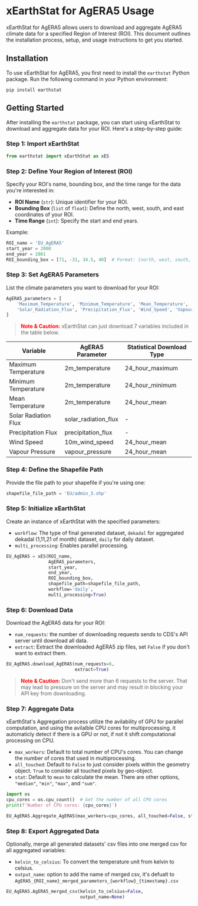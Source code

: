 # xEarthStat for AgERA5 Usage

xEarthStat for AgERA5 allows users to download and aggregate AgERA5 climate data for a specified Region of Interest (ROI). This document outlines the installation process, setup, and usage instructions to get you started.

## Installation

To use xEarthStat for AgERA5, you first need to install the `earthstat` Python package. Run the following command in your Python environment:

```shell
pip install earthstat
```

## Getting Started

After installing the `earthstat` package, you can start using xEarthStat to download and aggregate data for your ROI. Here's a step-by-step guide:

### Step 1: Import xEarthStat

```python
from earthstat import xEarthStat as xES
```

### Step 2: Define Your Region of Interest (ROI)

Specify your ROI's name, bounding box, and the time range for the data you're interested in:

- **ROI Name** (`str`): Unique identifier for your ROI.
- **Bounding Box** (`list` of `float`): Define the north, west, south, and east coordinates of your ROI.
- **Time Range** (`int`): Specify the start and end years.

Example:

```python
ROI_name = 'EU_AgERA5'
start_year = 2000
end_year = 2001
ROI_bounding_box = [71, -31, 34.5, 40]  # Format: [north, west, south, east]
```

### Step 3: Set AgERA5 Parameters

List the climate parameters you want to download for your ROI:

```python
AgERA5_parameters = [
    'Maximum_Temperature', 'Minimum_Temperature', 'Mean_Temperature',
    'Solar_Radiation_Flux', 'Precipitation_Flux', 'Wind_Speed', 'Vapour_Pressure'
]
```
> <span style="color:red;">**Note & Caution:**</span> xEarthStat can just download 7 variables included in the table below.

| Variable                 | AgERA5 Parameter            | Statistical Download Type |
|--------------------------|-----------------------------|---------------------------|
| Maximum Temperature      | 2m_temperature              | 24_hour_maximum           |
| Minimum Temperature      | 2m_temperature              | 24_hour_minimum           |
| Mean Temperature         | 2m_temperature              | 24_hour_mean              |
| Solar Radiation Flux     | solar_radiation_flux        | -                         |
| Precipitation Flux       | precipitation_flux          | -                         |
| Wind Speed               | 10m_wind_speed              | 24_hour_mean              |
| Vapour Pressure          | vapour_pressure             | 24_hour_mean              |


### Step 4: Define the Shapefile Path

Provide the file path to your shapefile if you're using one:

```python
shapefile_file_path = 'EU/admin_3.shp'
```

### Step 5: Initialize xEarthStat

Create an instance of xEarthStat with the specified parameters:
- `workflow`: The type of final generated dataset, `dekadal` for aggregated dekadal (1,11,21 of month) dataset, `daily` for daily dataset.   
- `multi_processing`: Enables parallel processing.

```python
EU_AgERA5 = xES(ROI_name,
                AgERA5_parameters,
                start_year,
                end_year,
                ROI_bounding_box,
                shapefile_path=shapefile_file_path,
                workflow='daily',
                multi_processing=True)
```

### Step 6: Download Data

Download the AgERA5 data for your ROI:
- `num_requests`: the number of downloading requests sends to CDS's API server until download all data.
- `extract`: Extract the downloaded AgERA5 zip files, set `False` if you don't want to extract them.

```python
EU_AgERA5.download_AgERA5(num_requests=6, 
                          extract=True)
```
> <span style="color:red;">**Note & Caution:**</span> Don't send more than 6 requests to the server. That may lead to pressure on the server and may result in blocking your API key from downloading.


### Step 7: Aggregate Data

xEarthStat's Aggregation process utilize the avilability of GPU for parallel computation, and using the avilalble CPU cores for multiprocessing. it automaticly detect if there is a GPU or not, if not it shift computational processing on CPU.

- `max_workers`: Default to total number of CPU's cores. You can change the number of cores that used in multiprocessing.
- `all_touched`: Default to `False` to just consider pixels within the geometry object. `True` to consider all touched pixels by geo-object. 
- `stat`: Default to `mean` to calculate the mean. There are other options, `"median"`, `"min"`, `"max"`, and `"sum"`.

```python
import os
cpu_cores = os.cpu_count()  # Get the number of all CPU cores
print(f'Number of CPU cores: {cpu_cores}')

EU_AgERA5.Aggregate_AgERA5(max_workers=cpu_cores, all_touched=False, stat='mean')
```

### Step 8: Export Aggregated Data

Optionally, merge all generated datasets' csv files into one merged csv for all aggregated variables:
- `kelvin_to_celsius`: To convert the temperature unit from kelvin to celsius.
- `output_name`: option to add the name of merged csv, it's defualt to `AgERA5_{ROI_name}_merged_parameters_{workflow}_{timestamp}.csv`

```python
EU_AgERA5.AgERA5_merged_csv(kelvin_to_celsius=False, 
                            output_name=None)
```
